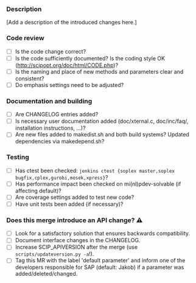 ### Description

[Add a description of the introduced changes here.]

### Code review

* [ ] Is the code change correct?
* [ ] Is the code sufficiently documented? Is the coding style OK (http://scipopt.org/doc/html/CODE.php)?
* [ ] Is the naming and place of new methods and parameters clear and consistent?
* [ ] Do emphasis settings need to be adjusted?

### Documentation and building

* [ ] Are CHANGELOG entries added?
* [ ] Is necessary user documentation added (doc/xternal.c, doc/inc/faq/, installation instructions, ...)?
* [ ] Are new files added to makedist.sh and both build systems?  Updated dependencies via makedepend.sh?

### Testing

* [ ] Has ctest been checked: `jenkins ctest {soplex master,soplex bugfix,cplex,gurobi,mosek,xpress}`?
* [ ] Has performance impact been checked on mi(nl)pdev-solvable (if affecting default)?
* [ ] Are coverage settings added to test new code?
* [ ] Have unit tests been added (if necessary)?

### Does this merge introduce an API change? :warning:

* [ ] Look for a satisfactory solution that ensures backwards compatibility.
* [ ] Document interface changes in the CHANGELOG.
* [ ] Increase SCIP_APIVERSION after the merge (use `scripts/updateversion.py -a`!).
* [ ] Tag this MR with the label 'default parameter' and inform one of the developers responsible for SAP (default: Jakob) if a parameter was added/deleted/changed.
